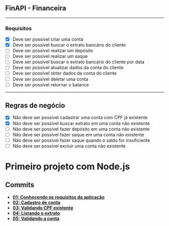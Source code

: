 ## FinAPI - Financeira

---

### Requisitos

- [x] Deve ser possível criar uma conta
- [x] Deve ser possível buscar o extrato bancário do cliente
- [ ] Deve ser possível realizar um depósito
- [ ] Deve ser possível realizar um saque
- [ ] Deve ser possível buscar o extrato bancário do cliente por data
- [ ] Deve ser possível atualizar dados da conta do cliente
- [ ] Deve ser possível obter dados da conta do cliente
- [ ] Deve ser possível deletar uma conta
- [ ] Deve ser possível retornar o balance

---

## Regras de negócio

- [x] Não deve ser possível cadastrar uma conta com CPF já existente
- [x] Não deve ser possível buscar extrato em uma conta não existente
- [ ] Não deve ser possível fazer depósito em uma conta não existente
- [ ] Não deve ser possível fazer saque em uma conta não existente
- [ ] Não deve ser possível fazer saque quando o saldo for insuficiente
- [ ] Não deve ser possível excluir uma conta não existente

# Primeiro projeto com Node.js

## Commits
- **[01: Conhecendo os requisitos da aplicação](https://github.com/vinifraga/ignite/commit/4751f5663ab0e1c052f03abcd3b8ff08edf15042)**
- **[02: Cadastro de conta](https://github.com/vinifraga/ignite/commit/1159c5299f704c39447c9955c9d27b2980cff9d8)**
- **[03: Validando CPF existente](https://github.com/vinifraga/ignite/commit/248cd77006ac777020cb1971e772b84b8158374c)**
- **[04: Listando o extrato](https://github.com/vinifraga/ignite/commit/40ba6a4a7cbd6c7a537488d17ffcddba798cbe1b)**
- **[05: Validando a conta](https://github.com/vinifraga/ignite/commit/64ef835b41da59638c8921b4cfd7a9dbb8ff217b)**